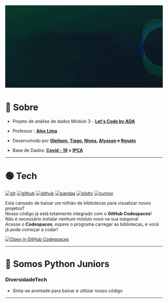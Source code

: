 <h1>
    <img src="img\logo.gif">
</h1>

# 🔴 Sobre

- Projeto de análise de dados Módulo 3 - **[Let's Code by ADA](https://letscode.com.br/)**
- Professor : **[Alex Lima](linkedin.com/in/alexcavalera)**
- Desenvolvido por **[Gleilson](https://www.linkedin.com/in/gleilsonpedro/),
                     [Tiago](https://www.linkedin.com/in/tiago-lima-917b70bb/),
                     [Nivea](https://www.linkedin.com/in/nivea-ester-sousa),
                     [Alysson](https://www.linkedin.com/in/alysson-vinagre-b03714125)
                      e [Renato](https://www.linkedin.com/in/avlisotan/)**


- Base de Dados: **[Covid - 19](https://raw.githubusercontent.com/wcota/covid19br/master/cases-brazil-states.csv)** e 
**[IPCA](https://api.bcb.gov.br/dados/serie/bcdata.sgs.4449/dados?formato=csv)**
---
# 🟢 Tech


[![git](https://img.shields.io/badge/GIT-E44C30?style=for-the-badge&logo=git&logoColor=white)](https://git-scm.com)
[![github](https://img.shields.io/badge/GitHub-100000?style=for-the-badge&logo=github&logoColor=white)](https://github.com/)
[![github](https://img.shields.io/badge/Python-FFD43B?style=for-the-badge&logo=python&logoColor=blue)](https://docs.python.org/3/)
[![pandas](https://img.shields.io/badge/Pandas-2C2D72?style=for-the-badge&logo=pandas&logoColor=white)](https://pandas.pydata.org/docs/)
[![plotly](https://img.shields.io/badge/Plotly-239120?style=for-the-badge&logo=plotly&logoColor=white)](https://plotly.com/python/)
[![numpy](https://img.shields.io/badge/Numpy-777BB4?style=for-the-badge&logo=numpy&logoColor=white)](https://numpy.org/doc/)

Está cansado de baixar um milhão de bibliotecas para visualizar novos projetos?  
Nosso código já está totalmente integrado com o **GitHub Codespaces**!  
Não é necessário instalar nenhum módulo novo na sua máquina!  
Acesse o **Codespaces**, espere o programa carregar as bibliotecas, e você já pode começar a codar!  

[![Open in GitHub Codespaces](https://github.com/codespaces/badge.svg)](https://github.com/codespaces/new?hide_repo_select=true&ref=main&repo=564319316)

---
# 🔵 Somos Python Juniors 
### **DiversidadeTech**

- Sinta-se avontade para baixar e utilizar nosso código

---


